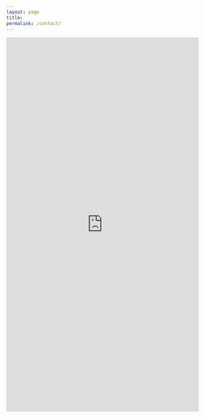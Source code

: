 ```yaml
---
layout: page
title: 
permalink: /contact/
---
```



<iframe width="640px" height= "980px" src= "https://forms.office.com/Pages/ResponsePage.aspx?id=6u_WkritKEOUdspbmot31VfRsh2g7jFMu1I6pJtDil5UNUtWNjk4NzBDN1pMSjlLMDZCTk41VTRWRi4u&embed=true" frameborder= "0" marginwidth= "0" marginheight= "0" style= "border: none; max-width:100%; max-height:100vh" allowfullscreen webkitallowfullscreen mozallowfullscreen msallowfullscreen> </iframe>